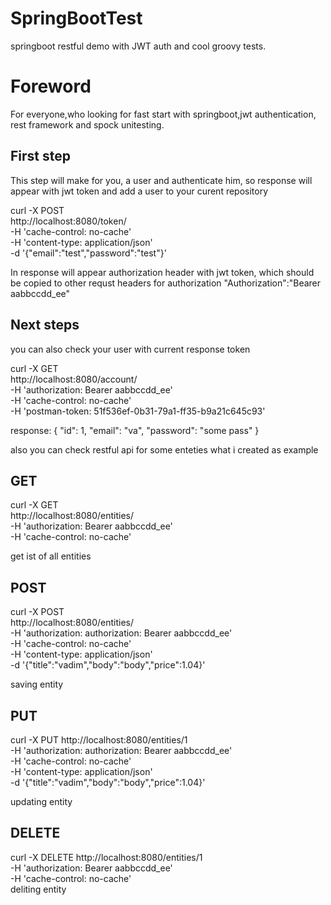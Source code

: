 # SpringBootTest
springboot restful demo with JWT auth and cool groovy tests.


# Foreword
For everyone,who looking for fast start with springboot,jwt authentication, rest framework and spock unitesting.


## First step
This step will make for you, a user and authenticate him, so response will appear with jwt token
and add a user to your curent repository

curl -X POST \
  http://localhost:8080/token/ \
  -H 'cache-control: no-cache' \
  -H 'content-type: application/json' \
  -d '{"email":"test","password":"test"}'
  
 In response will appear authorization header with jwt token, which should be copied to other requst headers for authorization 
 "Authorization":"Bearer aabbccdd_ee"
 
## Next steps
you can also check your user with current response token

curl -X GET \
  http://localhost:8080/account/ \
  -H 'authorization: Bearer aabbccdd_ee' \
  -H 'cache-control: no-cache' \
  -H 'postman-token: 51f536ef-0b31-79a1-ff35-b9a21c645c93'
  
  response:
  {
    "id": 1,
    "email": "va",
    "password": "some pass"
}

also you can check 
restful api for some enteties what i created as example

## GET
curl -X GET \
  http://localhost:8080/entities/ \
  -H 'authorization: Bearer aabbccdd_ee' \
  -H 'cache-control: no-cache'
  
  get ist of all entities
  
  ## POST
  curl -X POST \
  http://localhost:8080/entities/ \
  -H 'authorization: authorization: Bearer aabbccdd_ee' \
  -H 'cache-control: no-cache' \
  -H 'content-type: application/json' \
  -d '{"title":"vadim","body":"body","price":1.04}'

  saving entity

   ## PUT
  curl -X PUT
  http://localhost:8080/entities/1 \
  -H 'authorization: authorization: Bearer aabbccdd_ee' \
  -H 'cache-control: no-cache' \
  -H 'content-type: application/json' \
  -d '{"title":"vadim","body":"body","price":1.04}'

updating entity
  
  ## DELETE
curl -X DELETE
  http://localhost:8080/entities/1 \
  -H 'authorization: Bearer aabbccdd_ee' \
  -H 'cache-control: no-cache' \
  deliting entity
